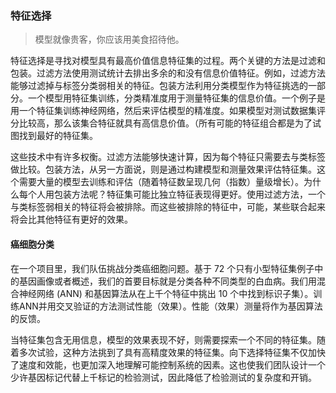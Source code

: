 ### 特征选择

> 模型就像贵客，你应该用美食招待他。

特征选择是寻找对模型具有最高价值信息特征集的过程。两个关键的方法是过滤和包装。过滤方法使用测试统计去排出多余的和没有信息价值特征。例如，过滤方法能够过滤掉与标签分类弱相关的特征。包装方法利用分类模型作为特征挑选的一部分。一个模型用特征集训练，分类精准度用于测量特征集的信息价值。一个例子是用一个特征集训练神经网络，然后来评估模型的精准度。如果模型对测试数据集评分比较高，那么该集合特征就具有高信息价值。（所有可能的特征组合都是为了试图找到最好的特征集。

这些技术中有许多权衡。过滤方法能够快速计算，因为每个特征只需要去与类标签做比较。包装方法，从另一方面说，则是通过构建模型和测量效果评估特征集。这个需要大量的模型去训练和评估（随着特征数呈现几何（指数）量级增长）。为什么每个人用包装方法呢？特征集可能比独立特征表现得更好。使用过滤方法，一个与类标签弱相关的特征将会被排除。而这些被排除的特征中，可能，某些联合起来将会比其他特征有更好的效果。

#### 癌细胞分类

在一个项目里，我们队伍挑战分类癌细胞问题。基于 72 个只有小型特征集例子中的基因画像或者概述，我们的首要目标就是分类各种不同类型的白血病。我们用混合神经网络 (ANN) 和基因算法从在上千个特征中挑出 10 个中找到标识子集）。训练ANN并用交叉验证的方法测试性能（效果）。性能（效果）测量将作为基因算法的反馈。

当特征集包含无用信息，模型的效果表现不好，则需要探索一个不同的特征集。随着多次试验，这种方法挑到了具有高精度效果的特征集。向下选择特征集不仅加快了速度和效能，也更加深入地理解可能控制系统的因素。这也使我们团队设计一个少许基因标记代替上千标记的检验测试，因此降低了检验测试的复杂度和开销。